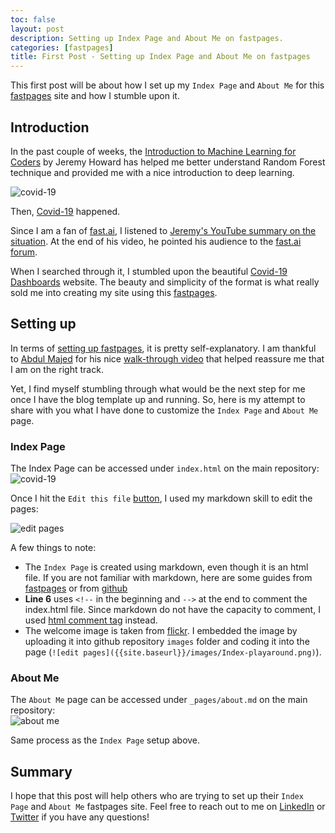 ```yaml
---
toc: false
layout: post
description: Setting up Index Page and About Me on fastpages.
categories: [fastpages]
title: First Post - Setting up Index Page and About Me on fastpages  
---
```


<!-- # First Post - Setting up Index Page and About Me on fastpages -->

This first post will be about how I set up my `Index Page` and `About Me` for this [fastpages](https://github.com/fastai/fastpages) site and how I stumble upon it.  

## Introduction  

In the past couple of weeks, the [Introduction to Machine Learning for Coders](https://course18.fast.ai/ml) by Jeremy Howard has helped me better understand Random Forest technique and provided me with a nice introduction to deep learning. 

![covid-19]({{site.baseurl}}/images/covid-19wordcloud.jpg "https://flic.kr/p/2iDBF1E") 

Then, [Covid-19](https://www.who.int/emergencies/diseases/novel-coronavirus-2019) happened.  

Since I am a fan of [fast.ai](https://www.fast.ai/), I listened to [Jeremy's YouTube summary on the situation](https://youtu.be/GZ0yNMnvwqY). At the end of his video, he pointed his audience to the [fast.ai forum](https://forums.fast.ai/c/covid-19/52). 

When I searched through it, I stumbled upon the beautiful [Covid-19 Dashboards](https://covid19dashboards.com/) website. The beauty and simplicity of the format is what really sold me into creating my site using this [fastpages](https://github.com/fastai/fastpages). 

## Setting up

In terms of [setting up fastpages](https://github.com/fastai/fastpages#setup-instructions), it is pretty self-explanatory. I am thankful to [Abdul Majed](https://twitter.com/1littlecoder) for his nice [walk-through video](https://youtu.be/L0boq3zqazI) that helped reassure me that I am on the right track.  

Yet, I find myself stumbling through what would be the next step for me once I have the blog template up and running. So, here is my attempt to share with you what I have done to customize the `Index Page` and `About Me` page. 

### Index Page

The Index Page can be accessed under `index.html` on the main repository:   
![covid-19]({{site.baseurl}}/images/index-html.png)   

Once I hit the `Edit this file` [button](https://help.github.com/assets/images/help/repository/edit-file-edit-button.png), I used my markdown skill to edit the pages: 

![edit pages]({{site.baseurl}}/images/Index-playaround.png)   

A few things to note: 
- The `Index Page` is created using markdown, even though it is an html file. If you are not familiar with markdown, here are some guides from [fastpages](https://fastpages.fast.ai/markdown/2020/01/14/test-markdown-post.html) or from [github](https://guides.github.com/features/mastering-markdown/)
- **Line 6** uses `<!--` in the beginning and `-->` at the end to comment the index.html file. Since markdown do not have the capacity to comment, I used [html comment tag](https://html.com/tags/comment-tag/) instead. 
- The welcome image is taken from [flickr](https://flic.kr/p/7BWCTs). I embedded the image by uploading it into github repository `images` folder and coding it into the page (`![edit pages]({{site.baseurl}}/images/Index-playaround.png)`).

### About Me

The `About Me` page can be accessed under `_pages/about.md` on the main repository:  
![about me]({{site.baseurl}}/images/blog_about.png)   

Same process as the `Index Page` setup above. 

## Summary

I hope that this post will help others who are trying to set up their `Index Page` and `About Me` fastpages site. Feel free to reach out to me on [LinkedIn](https://www.linkedin.com/in/atunanggara/) or [Twitter](https://twitter.com/atun_anggara) if you have any questions!
